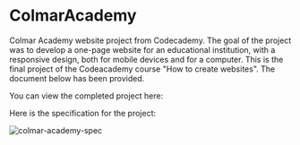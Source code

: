 # ColmarAcademy
Colmar Academy website project from Codecademy.
The goal of the project was to develop a one-page website for an educational institution, with a responsive design, both for mobile devices and for a computer. This is the final project of the Codeacademy course "How to create websites". The document below has been provided.

You can view the completed project here:

Here is the specification for the project:

![colmar-academy-spec](https://user-images.githubusercontent.com/110242828/184541636-603aa3e7-80f3-4500-8f6f-e06de9639791.png)
